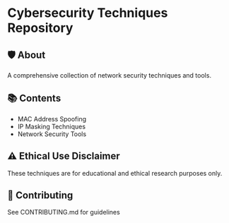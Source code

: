 # Cybersecurity Techniques Repository

## 🛡️ About
A comprehensive collection of network security techniques and tools.

## 📚 Contents
- MAC Address Spoofing
- IP Masking Techniques
- Network Security Tools

## ⚠️ Ethical Use Disclaimer
These techniques are for educational and ethical research purposes only.

## 🤝 Contributing
See CONTRIBUTING.md for guidelines
